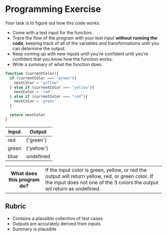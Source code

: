 # Programming Exercise

Your task is to figure out how this code works.

* Come with a test input for the function.
* Trace the flow of the program with your test input **without running the code**, keeping track of all of the variables and transformations until you can determine the output.
* Keep coming up with new inputs until you're confident until you're confident that you know how the function works.
* Write a summary of what the function does.

```js
function (currentColor){
  if (currentColor === "green"){
    nextColor = "yellow"
  } else if (currentColor === "yellow"){
    nextColor = 'red'
  } else if (currentColor === "red"){
    nextColor = 'green'
  }

  return nextColor
}
```

| Input | Output    |
| ----- | ----------|
| red   | {'green'} |  
| green | {'yellow'}| 
| blue  | undefined | 

<table>
  <tr>
    <th>What does this program do?</th>
    <td> If the input color is green, yellow, or red the output will return yellow, red, or green color. If the input does not one of the 3 colors the output wil return as undefined.</td>
  </tr>
</table>

## Rubric

* Contains a plausible collection of test cases
* Outputs are accurately derived from inputs
* Summary is plausible
